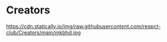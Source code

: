 # Creators

https://cdn.statically.io/img/raw.githubusercontent.com/respct-club/Creators/main/mkbhd.jpg
